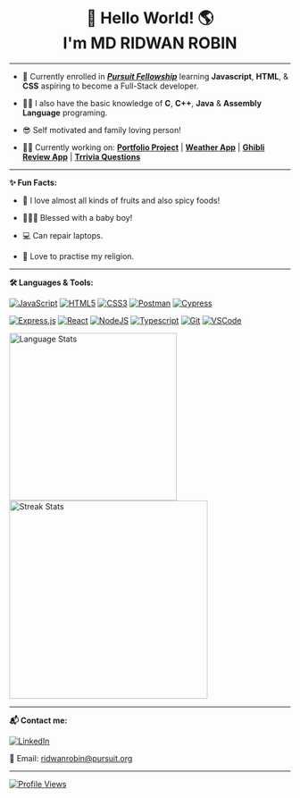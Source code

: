 <h1 align="center"> 👋 Hello World! 🌎 <br>
I'm MD RIDWAN ROBIN </h1>

---

- 🏫 Currently enrolled in [**_Pursuit Fellowship_**](https://www.pursuit.org/) learning **Javascript**, **HTML**, & **CSS** aspiring to become a Full-Stack developer.

- 👨‍💻 I also have the basic knowledge of **C**, **C++**, **Java** & **Assembly Language** programing.

- 😎 Self motivated and family loving person!

- 👨‍🔬 Currently working on: [**Portfolio Project**](https://rk-404.github.io/my-portfolio/) | [**Weather App**](https://rk-404.github.io/project-weather-app/) | [**Ghibli Review App**](https://rk-404.github.io/assessment-final-fewd/) | [**Trrivia Questions**](https://rk-404.github.io/lab-api-calls-with-fetch/)

---

**✨ Fun Facts:**
- 🥭 I love almost all kinds of fruits and also spicy foods!

- 👨‍👩‍👦 Blessed with a baby boy!

- 💻 Can repair laptops.

- 🕌 Love to practise my religion.

---

**🛠️ Languages & Tools:**

[![JavaScript](https://img.shields.io/badge/javascript-%23323330.svg?style=for-the-badge&logo=javascript&logoColor=%23F7DF1E)](https://developer.mozilla.org/en-US/docs/Web/JavaScript) [![HTML5](https://img.shields.io/badge/html5-%23E34F26.svg?style=for-the-badge&logo=html5&logoColor=white)](https://developer.mozilla.org/en-US/docs/Web/HTML) [![CSS3](https://img.shields.io/badge/css3-%231572B6.svg?style=for-the-badge&logo=css3&logoColor=white)](https://developer.mozilla.org/en-US/docs/Web/CSS) [![Postman](https://img.shields.io/badge/Postman-FF6C37?style=for-the-badge&logo=postman&logoColor=white)](https://www.postman.com/) [![Cypress](https://img.shields.io/badge/cypress-%23324440.svg?style=for-the-badge&logo=cypress&logoColor=02f07e)](https://www.cypress.io/)

[![Express.js](https://img.shields.io/badge/express.js-%23404d59.svg?style=for-the-badge&logo=express&logoColor=%2361DAFB)](https://expressjs.com/) [![React](https://img.shields.io/badge/react-%2320232a.svg?style=for-the-badge&logo=react&logoColor=%2361DAFB)](https://react.dev/) [![NodeJS](https://img.shields.io/badge/node.js-6DA55F?style=for-the-badge&logo=node.js&logoColor=white)](https://nodejs.org/en) [![Typescript](https://img.shields.io/badge/typescript-blue.svg?style=for-the-badge&logo=typescript&logoColor=white)](https://www.typescriptlang.org/) [![Git](https://img.shields.io/badge/git-f03c2f.svg?style=for-the-badge&logo=git&logoColor=white)](https://git-scm.com/) [![VSCode](https://img.shields.io/badge/vs.code-cacaca.svg?style=for-the-badge&logo=visualstudiocode&logoColor=blue)](https://code.visualstudio.com/)

<a href="https://github.com/RK-404/" target="_blank"><img width="300" src="https://github-readme-stats.vercel.app/api/top-langs/?username=RK-404&border_radius=0&layout=compact&theme=codeSTACKr" alt="Language Stats"/> <img width="355" src="https://github-readme-streak-stats.herokuapp.com/?user=RK-404&border_radius=0&theme=neon-dark&hide_border=true" alt="Streak Stats"/></a>

---

**📬 Contact me:**

[![LinkedIn](https://img.shields.io/badge/linkedin-%230077B5.svg?style=for-the-badge&logo=linkedin&logoColor=white)](https://www.linkedin.com/in/mdridwanrobin/)

 📧 Email: ridwanrobin@pursuit.org

---

[![Profile Views](https://komarev.com/ghpvc/?username=RK-404&color=ba004a&style=for-the-badge)](https://github.com/RK-404/)

<!-- ![visitors](https://visitor-badge.glitch.me/badge?page_id=RK-404.RK-404) -->
